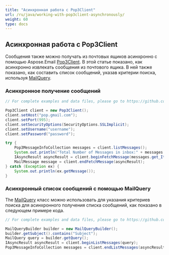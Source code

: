 ```yaml
---
title: "Асинхронная работа с Pop3Client"
url: /ru/java/working-with-pop3client-asynchronously/
weight: 60
type: docs
---
```


## **Асинхронная работа с Pop3Client**

Сообщения также можно получать из почтовых ящиков асинхронно с помощью Aspose.Email [Pop3Client](https://reference.aspose.com/email/java/com.aspose.email/pop3client/). В этой статье показано, как асинхронно извлекать сообщения из почтового ящика. В ней также показано, как составить список сообщений, указав критерии поиска, используя [MailQuery](https://reference.aspose.com/email/java/com.aspose.email/mailquery/).

### **Асинхронное получение сообщений**

~~~Java
// For complete examples and data files, please go to https://github.com/aspose-email/Aspose.Email-for-Java

Pop3Client client = new Pop3Client();
client.setHost("pop.gmail.com");
client.setPort(995);
client.setSecurityOptions(SecurityOptions.SSLImplicit);
client.setUsername("username");
client.setPassword("password");

try {
    Pop3MessageInfoCollection messages = client.listMessages();
    System.out.println("Total Number of Messages in inbox:" + messages.size());
    IAsyncResult asyncResult = client.beginFetchMessage(messages.get_Item(0).getSequenceNumber());
    MailMessage message = client.endFetchMessage(asyncResult);
} catch (Exception ex) {
    System.out.println(ex.getMessage());
}
~~~

### **Асинхронный список сообщений с помощью MailQuery**

The [MailQuery](https://reference.aspose.com/email/java/com.aspose.email/mailquery/) класс можно использовать для указания критериев поиска для асинхронного получения списка сообщений, как показано в следующем примере кода.

~~~Java
// For complete examples and data files, please go to https://github.com/aspose-email/Aspose.Email-for-Java

MailQueryBuilder builder = new MailQueryBuilder();
builder.getSubject().contains("Subject");
MailQuery query = builder.getQuery();
IAsyncResult asyncResult = client.beginListMessages(query);
Pop3MessageInfoCollection messages = client.endListMessages(asyncResult);
~~~
